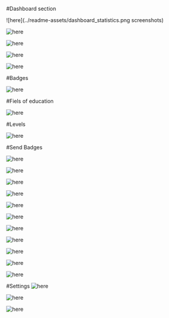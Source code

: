 #Dashboard section

![here](../readme-assets/dashboard_statistics.png screenshots)

![here](readme-assets/dashboard_badges-empty.png   "screenshots")

![here](readme-assets/dashboard_badges-info1.png   "screenshots")

![here](readme-assets/dashboard_badges-Info2.png   "screenshots")

![here](readme-assets/dashboard_about.png   "screenshots")

#Badges

![here](readme-assets/badges.png   "screenshots")

#Fiels of education

![here](readme-assets/fields-of-education.png   "screenshots")

#Levels

![here](readme-assets/levels.png   "screenshots")

#Send Badges

![here](readme-assets/send-badges_self-foe.png   "screenshots")

![here](readme-assets/send-badges_self-foe-maincategory1.png   "screenshots")

![here](readme-assets/send-badges_self-foe-maincategory2.png   "screenshots")

![here](readme-assets/send-badges_self-foe-all.png   "screenshots")

![here](readme-assets/send-badges_self-foe-selected.png   "screenshots")

![here](readme-assets/send-badges_self-level.png   "screenshots")

![here](readme-assets/send-badges_self-level-activate.png   "screenshots")

![here](readme-assets/send-badges_self-badge.png   "screenshots")

![here](readme-assets/send-badges_self-badge-activate.png   "screenshots")

![here](readme-assets/send-badges_self-description.png   "screenshots")

![here](readme-assets/send-badges_self-information.png   "screenshots")


#Settings
![here](readme-assets/settings_profile.png   "screenshots")

![here](readme-assets/settings_links.png   "screenshots")

![here](readme-assets/settings_links-get-badge.png   "screenshots")
